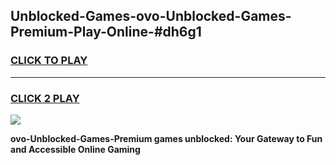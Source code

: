 
## Unblocked-Games-ovo-Unblocked-Games-Premium-Play-Online-#dh6g1
<h3>
<a href="https://premium.freeplayer.one?title=ovo-Unblocked-Games-Premium&ref=24F">CLICK TO PLAY</a></h3>
<hr>

<h3>
<a href="https://premium.freeplayer.one?title=ovo-Unblocked-Games-Premium&ref=24F">CLICK 2 PLAY</a>
  
</h3>

<a href="https://premium.freeplayer.one?title=ovo-Unblocked-Games-Premium&ref=24F/"><img src="https://clearcache.store/games.png"></a>


**ovo-Unblocked-Games-Premium games unblocked: Your Gateway to Fun and Accessible Online Gaming**

